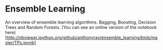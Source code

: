 # Ensemble Learning

An overview of ensemble learning algorithms. Bagging, Boosting, Decision Trees and Random Forests. 
(You can see an online version of the notebook here)[http://nbviewer.ipython.org/github/anthonyray/ensemble_learning/blob/master/TPs.ipynb]
